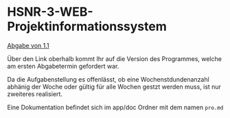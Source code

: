 # HSNR-3-WEB-Projektinformationssystem
[Abgabe von 1.1](https://github.com/firelort/HSNR-3-WEB-Projektinformationssystem/tree/Abgabe-P1 "Projekt ohne JS")

Über den Link oberhalb kommt Ihr auf die Version des Programmes, welche am ersten Abgabetermin gefordert war.

Da die Aufgabenstellung es offenlässt, ob eine Wochenstdundenanzahl abhänig der Woche oder gültig für alle Wochen gestzt werden muss, ist nur zweiteres realisiert.

Eine Dokumentation befindet sich im app/doc Ordner mit dem namen `pro.md`
